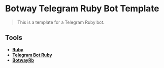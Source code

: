 # Botway Telegram Ruby Bot Template

> This is a template for a Telegram Ruby bot.

## Tools

- [**Ruby**](https://www.ruby-lang.org)
- [**Telegram Bot Ruby**](https://github.com/atipugin/telegram-bot-ruby)
- [**BotwayRb**](https://rubygems.org/gems/botwayrb)
